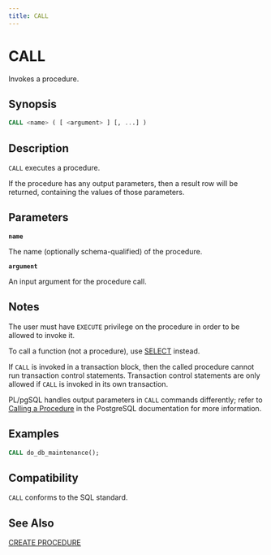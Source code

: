 ```yaml
---
title: CALL
---
```


# CALL

Invokes a procedure.

## Synopsis

```sql
CALL <name> ( [ <argument> ] [, ...] )
```

## Description

`CALL` executes a procedure.

If the procedure has any output parameters, then a result row will be returned, containing the values of those parameters.

## Parameters

**`name`**

The name (optionally schema-qualified) of the procedure.

**`argument`**

An input argument for the procedure call.

## Notes

The user must have `EXECUTE` privilege on the procedure in order to be allowed to invoke it.

To call a function (not a procedure), use [SELECT](/docs/sql-stmts/sql-stmt-select.md) instead.

If `CALL` is invoked in a transaction block, then the called procedure cannot run transaction control statements. Transaction control statements are only allowed if `CALL` is invoked in its own transaction.

PL/pgSQL handles output parameters in `CALL` commands differently; refer to [Calling a Procedure](https://www.postgresql.org/docs/12/plpgsql-control-structures.html#PLPGSQL-STATEMENTS-CALLING-PROCEDURE) in the PostgreSQL documentation for more information.

## Examples

```sql
CALL do_db_maintenance();
```

## Compatibility

`CALL` conforms to the SQL standard.

## See Also

[CREATE PROCEDURE](/docs/sql-stmts/sql-stmt-create-procedure.md)
